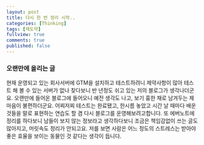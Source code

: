 ```yaml
---
layout: post
title: 다시 한 번 정리 시작.. 
categories: [Thinking]
tags: [재도약]
fullview: true
comments: true
published: false
---
```

### 오랜만에 올리는 글
 현재 운영되고 있는 회사서버에 GTM을 설치하고 테스트하려니 제약사항이 많아 테스트 해 볼 수 있는 서버가 없나 찾다보니 반 년정도 쉬고 있는 저의 블로그가 생각나더군요. 오랜만에 들어온 블로그에 들어오니 예전 생각도 나고, 보기 흉한 채로 남겨두는 제 마음이 불편하더군요. 어찌저찌 테스트는 완료됐고, 한시름 놓았고 시간 날 때마다 배운 것들을 말로 표현하는 연습도 할 겸 다시 블로그를 운영해보려고합니다. 또 에버노트에 정리를 하다보니 남들이 보지 않는 정보라고 생각하다보니 조금은 책임감없이 쓰는 글도 많아지고, 머릿속도 정리가 안되고요. 저를 보면 사람은 어느 정도의 스트레스는 받아야 좋은 효율을 보이는 동물인 것 같다는 생각이 듭니다. 
 
